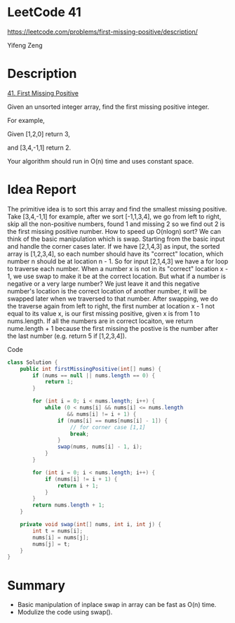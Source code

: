 # **LeetCode 41**
https://leetcode.com/problems/first-missing-positive/description/

Yifeng Zeng

# Description
[41. First Missing Positive](https://leetcode.com/problems/first-missing-positive/description/)

Given an unsorted integer array, find the first missing positive integer.

For example,

Given [1,2,0] return 3,

and [3,4,-1,1] return 2.

Your algorithm should run in O(n) time and uses constant space.

# Idea Report
The primitive idea is to sort this array and find the smallest missing positive. Take [3,4,-1,1] for example, after we sort [-1,1,3,4], we go from left to right, skip all the non-positive numbers, found 1 and missing 2 so we find out 2 is the first missing positive number. How to speed up O(nlogn) sort? We can think of the basic manipulation which is swap. Starting from the basic input and handle the corner cases later. If we have [2,1,4,3] as input, the sorted array is [1,2,3,4], so each number should have its "correct" location, which number n should be at location n - 1. So for input [2,1,4,3] we have a for loop to traverse each number. When a number x is not in its "correct" location x - 1, we use swap to make it be at the correct location. But what if a number is negative or a very large number? We just leave it and this negative number's location is the correct location of another number, it will be swapped later when we traversed to that number. After swapping, we do the traverse again from left to right, the first number at location x - 1 not equal to its value x, is our first missing positive, given x is from 1 to nums.length. If all the numbers are in correct locaiton, we return nume.length + 1 because the first missing the postive is the number after the last number (e.g. return 5 if [1,2,3,4]).

Code
```java
class Solution {
    public int firstMissingPositive(int[] nums) {
        if (nums == null || nums.length == 0) {
            return 1;
        }

        for (int i = 0; i < nums.length; i++) {
            while (0 < nums[i] && nums[i] <= nums.length
                   && nums[i] != i + 1) {
                if (nums[i] == nums[nums[i] - 1]) {
                    // for corner case [1,1]
                    break;
                }
                swap(nums, nums[i] - 1, i);
            }
        }

        for (int i = 0; i < nums.length; i++) {
            if (nums[i] != i + 1) {
                return i + 1;
            }
        }
        return nums.length + 1;
    }

    private void swap(int[] nums, int i, int j) {
        int t = nums[i];
        nums[i] = nums[j];
        nums[j] = t;
    }
}
```

# Summary
- Basic manipulation of inplace swap in array can be fast as O(n) time.
- Modulize the code using swap().
